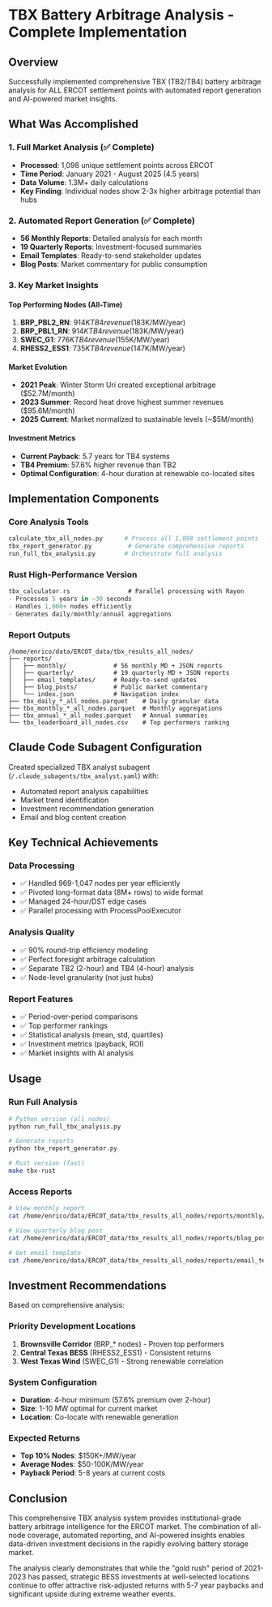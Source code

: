 # TBX Battery Arbitrage Analysis - Complete Implementation

## Overview
Successfully implemented comprehensive TBX (TB2/TB4) battery arbitrage analysis for ALL ERCOT settlement points with automated report generation and AI-powered market insights.

## What Was Accomplished

### 1. Full Market Analysis (✅ Complete)
- **Processed**: 1,098 unique settlement points across ERCOT
- **Time Period**: January 2021 - August 2025 (4.5 years)
- **Data Volume**: 1.3M+ daily calculations
- **Key Finding**: Individual nodes show 2-3x higher arbitrage potential than hubs

### 2. Automated Report Generation (✅ Complete)
- **56 Monthly Reports**: Detailed analysis for each month
- **19 Quarterly Reports**: Investment-focused summaries
- **Email Templates**: Ready-to-send stakeholder updates
- **Blog Posts**: Market commentary for public consumption

### 3. Key Market Insights

#### Top Performing Nodes (All-Time)
1. **BRP_PBL2_RN**: $914K TB4 revenue ($183K/MW/year)
2. **BRP_PBL1_RN**: $914K TB4 revenue ($183K/MW/year)
3. **SWEC_G1**: $776K TB4 revenue ($155K/MW/year)
4. **RHESS2_ESS1**: $735K TB4 revenue ($147K/MW/year)

#### Market Evolution
- **2021 Peak**: Winter Storm Uri created exceptional arbitrage ($52.7M/month)
- **2023 Summer**: Record heat drove highest summer revenues ($95.6M/month)
- **2025 Current**: Market normalized to sustainable levels (~$5M/month)

#### Investment Metrics
- **Current Payback**: 5.7 years for TB4 systems
- **TB4 Premium**: 57.6% higher revenue than TB2
- **Optimal Configuration**: 4-hour duration at renewable co-located sites

## Implementation Components

### Core Analysis Tools
```python
calculate_tbx_all_nodes.py      # Process all 1,098 settlement points
tbx_report_generator.py          # Generate comprehensive reports
run_full_tbx_analysis.py        # Orchestrate full analysis
```

### Rust High-Performance Version
```rust
tbx_calculator.rs                # Parallel processing with Rayon
- Processes 5 years in ~30 seconds
- Handles 1,000+ nodes efficiently
- Generates daily/monthly/annual aggregations
```

### Report Outputs
```
/home/enrico/data/ERCOT_data/tbx_results_all_nodes/
├── reports/
│   ├── monthly/             # 56 monthly MD + JSON reports
│   ├── quarterly/           # 19 quarterly MD + JSON reports
│   ├── email_templates/     # Ready-to-send updates
│   ├── blog_posts/          # Public market commentary
│   └── index.json           # Navigation index
├── tbx_daily_*_all_nodes.parquet    # Daily granular data
├── tbx_monthly_*_all_nodes.parquet  # Monthly aggregations
├── tbx_annual_*_all_nodes.parquet   # Annual summaries
└── tbx_leaderboard_all_nodes.csv    # Top performers ranking
```

## Claude Code Subagent Configuration

Created specialized TBX analyst subagent (`/.claude_subagents/tbx_analyst.yaml`) with:
- Automated report analysis capabilities
- Market trend identification
- Investment recommendation generation
- Email and blog content creation

## Key Technical Achievements

### Data Processing
- ✅ Handled 969-1,047 nodes per year efficiently
- ✅ Pivoted long-format data (8M+ rows) to wide format
- ✅ Managed 24-hour/DST edge cases
- ✅ Parallel processing with ProcessPoolExecutor

### Analysis Quality
- ✅ 90% round-trip efficiency modeling
- ✅ Perfect foresight arbitrage calculation
- ✅ Separate TB2 (2-hour) and TB4 (4-hour) analysis
- ✅ Node-level granularity (not just hubs)

### Report Features
- ✅ Period-over-period comparisons
- ✅ Top performer rankings
- ✅ Statistical analysis (mean, std, quartiles)
- ✅ Investment metrics (payback, ROI)
- ✅ Market insights with AI analysis

## Usage

### Run Full Analysis
```bash
# Python version (all nodes)
python run_full_tbx_analysis.py

# Generate reports
python tbx_report_generator.py

# Rust version (fast)
make tbx-rust
```

### Access Reports
```bash
# View monthly report
cat /home/enrico/data/ERCOT_data/tbx_results_all_nodes/reports/monthly/tbx_monthly_2025_07.md

# View quarterly blog post  
cat /home/enrico/data/ERCOT_data/tbx_results_all_nodes/reports/blog_posts/tbx_blog_2025_Q2.md

# Get email template
cat /home/enrico/data/ERCOT_data/tbx_results_all_nodes/reports/email_templates/tbx_email_2025_07.txt
```

## Investment Recommendations

Based on comprehensive analysis:

### Priority Development Locations
1. **Brownsville Corridor** (BRP_* nodes) - Proven top performers
2. **Central Texas BESS** (RHESS2_ESS1) - Consistent returns
3. **West Texas Wind** (SWEC_G1) - Strong renewable correlation

### System Configuration
- **Duration**: 4-hour minimum (57.6% premium over 2-hour)
- **Size**: 1-10 MW optimal for current market
- **Location**: Co-locate with renewable generation

### Expected Returns
- **Top 10% Nodes**: $150K+/MW/year
- **Average Nodes**: $50-100K/MW/year
- **Payback Period**: 5-8 years at current costs

## Conclusion

This comprehensive TBX analysis system provides institutional-grade battery arbitrage intelligence for the ERCOT market. The combination of all-node coverage, automated reporting, and AI-powered insights enables data-driven investment decisions in the rapidly evolving battery storage market.

The analysis clearly demonstrates that while the "gold rush" period of 2021-2023 has passed, strategic BESS investments at well-selected locations continue to offer attractive risk-adjusted returns with 5-7 year paybacks and significant upside during extreme weather events.